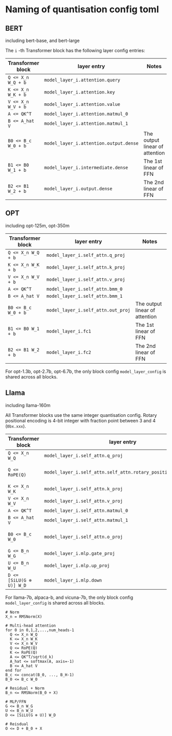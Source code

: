 # Naming of quantisation config toml

## BERT

including bert-base, and bert-large

The `i` -th Transformer block has the following layer config entries:

| Transformer block | layer entry | Notes |
| ----------------- | ------------ | ----- |
| `Q <= X_n W_Q + b` | `model_layer_i.attention.query` | |
| `K <= X_n W_K + b` | `model_layer_i.attention.key` | |
| `V <= X_n W_V + b` | `model_layer_i.attention.value` | |
| `A <= QK^T` | `model_layer_i.attention.matmul_0` | |
| `B <= A_hat V` | `model_layer_i.attention.matmul_1` | |
| `B0 <= B_c W_0 + b` | `model_layer_i.attention.output.dense` | The output linear of attention |
| `B1 <= B0 W_1 + b` | `model_layer_i.intermediate.dense` | The 1st linear of FFN |
| `B2 <= B1 W_2 + b` | `model_layer_i.output.dense` | The 2nd linear of FFN |

## OPT

including opt-125m, opt-350m

| Transformer block | layer entry | Notes |
| ----------------- | ------------ | ----- |
| `Q <= X_n W_Q + b` | `model_layer_i.self_attn.q_proj` | |
| `K <= X_n W_K + b` | `model_layer_i.self_attn.k_proj` | |
| `V <= X_n W_V + b` | `model_layer_i.self_attn.v_proj` | |
| `A <= QK^T` | `model_layer_i.self_attn.bmm_0` | |
| `B <= A_hat V` | `model_layer_i.self_attn.bmm_1` | |
| `B0 <= B_c W_0 + b` | `model_layer_i.self_attn.out_proj` | The output linear of attention |
| `B1 <= B0 W_1 + b` | `model_layer_i.fc1` | The 1st linear of FFN |
| `B2 <= B1 W_2 + b` | `model_layer_i.fc2` | The 2nd linear of FFN |

For opt-1.3b, opt-2.7b, opt-6.7b, the only block config `model_layer_config` is shared across all blocks.

## Llama

including llama-160m

All Transformer blocks use the same integer quantisation config. Rotary positional encoding is 4-bit integer with fraction point between 3 and 4 (`0bx.xxx`).

| Transformer block | layer entry | Notes |
| ----------------- | ------------ | ----- |
| `Q <= X_n W_Q` | `model_layer_i.self_attn.q_proj` | |
| `Q <= RoPE(Q)` | `model_layer_i.self_attn.self_attn.rotary_positional_encoding` | 4-bit **integer** quantisation |
| `K <= X_n W_K` | `model_layer_i.self_attn.k_proj` | |
| `V <= X_n W_V` | `model_layer_i.self_attn.v_proj` | |
| `A <= QK^T` | `model_layer_i.self_attn.matmul_0` | |
| `B <= A_hat V` | `model_layer_i.self_attn.matmul_1` | |
| `B0 <= B_c W_0` | `model_layer_i.self_attn.o_proj` | The output linear of attention |
| `G <= B_n W_G` | `model_layer_i.mlp.gate_proj` | gate linear |
| `U <= B_n W_U` | `model_layer_i.mlp.up_proj` | up linear |
| `D <= [SiLU(G ⊗ U)] W_D` | `model_layer_i.mlp.down` | down linear |

For llama-7b, alpaca-b, and vicuna-7b, the only block config `model_layer_config` is shared across all blocks.

```text
# Norm
X_n = RMSNorm(X)

# Multi-head attention
for 0 in 0,1,2,...,num_heads-1
  Q <= X_n W_Q
  K <= X_n W_K
  V <= X_n W_V
  Q <= RoPE(Q)
  K <= RoPE(Q)
  A <= QK^T/sqrt(d_k)
  A_hat <= softmax(A, axis=-1)
  B <= A_hat V
end for
B_c <= concat(B_0, ..., B_H-1)
B_0 <= B_c W_0

# Residual + Norm
B_n <= RMSNorm(B_0 + X)

# MLP/FFN
G <= B_n W_G
U <= B_n W_U
D <= [SiLU(G ⊗ U)] W_D

# Reisdual
O <= D + B_0 + X
```

